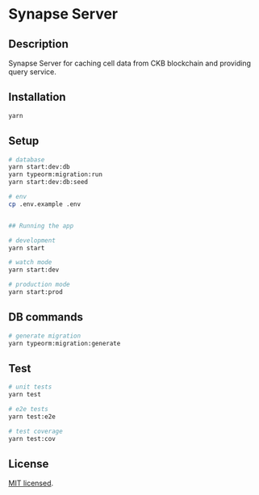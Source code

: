 # Synapse Server

## Description

Synapse Server for caching cell data from CKB blockchain and providing query service.

## Installation

```bash
yarn
```

## Setup

```bash
# database
yarn start:dev:db
yarn typeorm:migration:run
yarn start:dev:db:seed

# env
cp .env.example .env


## Running the app

# development
yarn start

# watch mode
yarn start:dev

# production mode
yarn start:prod
```

## DB commands

```bash
# generate migration
yarn typeorm:migration:generate
```

## Test

```bash
# unit tests
yarn test

# e2e tests
yarn test:e2e

# test coverage
yarn test:cov
```

## License

[MIT licensed](LICENSE).
